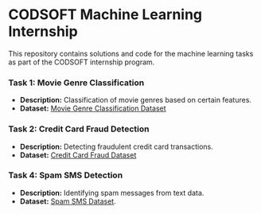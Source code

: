 # CODSOFT Machine Learning Internship

This repository contains solutions and code for the machine learning tasks as part of the CODSOFT internship program.

### Task 1: Movie Genre Classification

- **Description:** Classification of movie genres based on certain features.
- **Dataset:** [Movie Genre Classification Dataset](https://www.kaggle.com/datasets/hijest/genre-classification-dataset-imdb)

### Task 2: Credit Card Fraud Detection

- **Description:** Detecting fraudulent credit card transactions.
- **Dataset:** [Credit Card Fraud Dataset](https://www.kaggle.com/datasets/kartik2112/fraud-detection)

### Task 4: Spam SMS Detection

- **Description:** Identifying spam messages from text data.
- **Dataset:** [Spam SMS Dataset](https://www.kaggle.com/datasets/uciml/sms-spam-collection-dataset).
